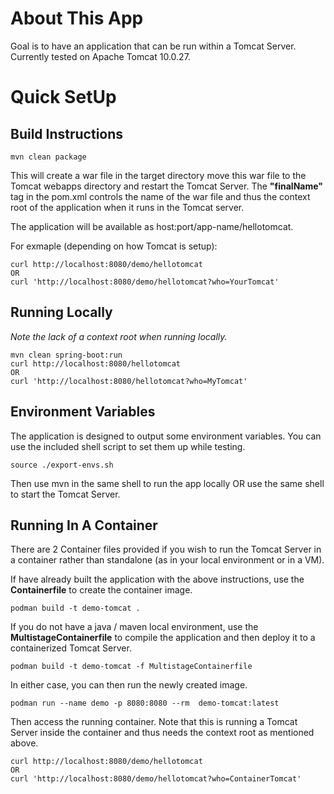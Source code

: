 # About This App

Goal is to have an application that can be run within a Tomcat Server. Currently tested on Apache Tomcat 10.0.27.

# Quick SetUp
## Build Instructions

```
mvn clean package
```

This will create a war file in the target directory
move this war file to the Tomcat webapps directory and restart the Tomcat Server. The **"finalName"** tag in the pom.xml controls the name of the war file and thus the context root of the application when it runs in the Tomcat server.

The application will be available as host:port/app-name/hellotomcat. 

For exmaple (depending on how Tomcat is setup):

``` 
curl http://localhost:8080/demo/hellotomcat
OR
curl 'http://localhost:8080/demo/hellotomcat?who=YourTomcat'
```

## Running Locally

*Note the lack of a context root when running locally.*
```
mvn clean spring-boot:run
curl http://localhost:8080/hellotomcat
OR
curl 'http://localhost:8080/hellotomcat?who=MyTomcat'
```

## Environment Variables

The application is designed to output some environment variables. You can use the included shell script to set them up while testing.

```
source ./export-envs.sh
```
Then use mvn in the same shell to run the app locally OR use the same shell to start the Tomcat Server.

## Running In A Container
There are 2 Container files provided if you wish to run the Tomcat Server in a container rather than standalone (as in your local environment or in a VM).

If have already built the application with the above instructions, use the **Containerfile** to create the container image.

```
podman build -t demo-tomcat .
```

If you do not have a java / maven local environment, use the **MultistageContainerfile** to compile the application and then deploy it to a containerized Tomcat Server.

```
podman build -t demo-tomcat -f MultistageContainerfile  
```

In either case, you can then run the newly created image.

```
podman run --name demo -p 8080:8080 --rm  demo-tomcat:latest
```
Then access the running container. Note that this is running a Tomcat Server inside the container and thus needs the context root as mentioned above.

```
curl http://localhost:8080/demo/hellotomcat
OR
curl 'http://localhost:8080/demo/hellotomcat?who=ContainerTomcat'
```

